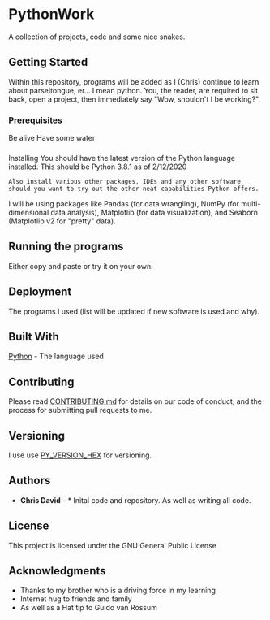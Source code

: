 # PythonWork
A collection of projects, code and some nice snakes.
## Getting Started
Within this repository, programs will be added as I (Chris) continue to learn about parseltongue, er... I mean python. You, the reader, are required to sit back, open a project, then immediately say "Wow, shouldn't I be working?". 
### Prerequisites
Be alive
Have some water
###
Installing
You should have the latest version of the Python language installed. This should be Python 3.8.1 as of 2/12/2020
```
Also install various other packages, IDEs and any other software should you want to try out the other neat capabilities Python offers. 
```
I will be using packages like Pandas (for data wrangling), NumPy (for multi-dimensional data analysis), Matplotlib (for data visualization), and Seaborn (Matplotlib v2 for "pretty" data).
## Running the programs
Either copy and paste or try it on your own.
## Deployment
The programs I used (list will be updated if new software is used and why).

## Built With
[Python](https://www.python.org/downloads/) - The language used

## Contributing

Please read [CONTRIBUTING.md](https://gist.github.com/PurpleBooth/b24679402957c63ec426) for details on our code of conduct, and the process for submitting pull requests to me.

## Versioning

I use use [PY_VERSION_HEX](https://docs.python.org/3/c-api/apiabiversion.html) for versioning.

## Authors
* **Chris David** - * Inital code and repository. As well as writing all code. 

## License
This project is licensed under the GNU General Public License

## Acknowledgments
* Thanks to my brother who is a driving force in my learning
* Internet hug to friends and family
* As well as a Hat tip to Guido van Rossum
